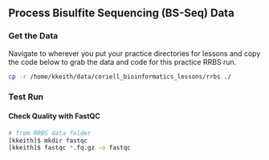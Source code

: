 
## Process Bisulfite Sequencing (BS-Seq) Data

### Get the Data

Navigate to wherever you put your practice directories for lessons and copy the code below to grab the data and code for this practice RRBS run.

```bash
cp -r /home/kkeith/data/coriell_bioinformatics_lessons/rrbs ./
```

### Test Run

#### Check Quality with FastQC

```bash
# from RRBS data folder
[kkeith]$ mkdir fastqc
[kkeith]$ fastqc *.fq.gz -o fastqc
```

